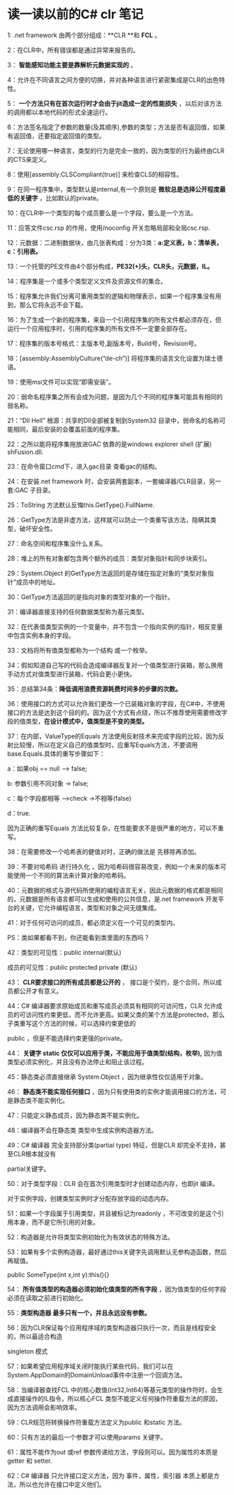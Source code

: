 # 读一读以前的C# clr 笔记

1: .net framework 由两个部分组成：**CLR **和  **FCL** 。

2：在CLR中，所有错误都是通过异常来报告的。

3： **智能感知功能主要是靠解析元数据实现的** 。

4：允许在不同语言之间方便的切换，并对各种语言进行紧密集成是CLR的出色特性。

5： **一个方法只有在首次运行时才会由于jit造成一定的性能损失** ，以后对该方法的调用都以本地代码的形式全速运行。

6：方法签名指定了参数的数量(及其顺序),参数的类型；方法是否有返回值，如果有返回值，还要指定返回值的类型。

7：无论使用哪一种语言，类型的行为是完全一致的，因为类型的行为最终由CLR的CTS来定义。

8：使用[assembly:CLSCompliant(true)] 来检查CLS的相容性。

9：在同一程序集中，类型默认是internal,有一个原则是 **微软总是选择公开程度最低的关键字** ，比如默认的private。

10：在CLR中一个类型的每个成员要么是一个字段，要么是一个方法。

11：应答文件csc.rsp 的作用，使用/noconfig 开关忽略局部和全局csc.rsp.

12：元数据：二进制数据块，由几张表构成：分为3类：**a:定义表，b：清单表，c：引用表。**

13：一个托管的PE文件由4个部分构成，**PE32(+)头，CLR头，元数据，IL。**

14：程序集是一个或多个类型定义文件及资源文件的集合。

15：程序集允许我们分离可重用类型的逻辑和物理表示，如果一个程序集没有用到，那么它将永远不会下载。

16：为了生成一个新的程序集，来自一个引用程序集的所有文件都必须存在，但运行一个应用程序时，引用的程序集的所有文件不一定要全部存在。

17：程序集的版本号格式：主版本号,副版本号，Build号，Revision号。

18：[assembly:AssemblyCulture(“de-ch”)] 将程序集的语言文化设置为瑞士德语。

19：使用msi文件可以实现“即需安装”。

20：弱命名程序集之所有会成为问题，是因为几个不同的程序集可能具有相同的弱名称。

21：“Dll Hell” 根源：共享的Dll全部被复制到System32 目录中，弱命名的名称可能相同，最后安装的会覆盖前面的程序集。

22：之所以能将程序集拖放进GAC 依靠的是windows explorer shell (扩展) shFusion.dll.

23：在命令窗口cmd下，进入gac目录 查看gac的结构。

24：在安装.net framework 时，会安装两套副本，一套编译器/CLR目录，另一套:GAC 子目录。

25：ToString 方法默认反悔this.GetType().FullName.

26：GetType方法是非虚方法，这样就可以防止一个类重写该方法，隐瞒其类型，破坏安全性。

27：命名空间和程序集没什么关系。

28：堆上的所有对象都包含两个额外的成员：类型对象指针和同步块索引。

29：System.Object 的GetType方法返回的是存储在指定对象的“类型对象指针”成员中的地址。

30：GetType方法返回的是指向对象的类型对象的一个指针。

31：编译器直接支持的任何数据类型称为基元类型。

32：在代表值类型实例的一个变量中，并不包含一个指向实例的指针，相反变量中包含实例本身的字段。

33：文档将所有值类型都称为一个结构 或一个枚举。

34：假如知道自己写的代码会造成编译器反复对一个值类型进行装箱，那么换用手动方式对值类型进行装箱，代码会更小更快。

35：总结第34条：**降低调用浪费资源耗费时间多的步骤的次数。**

36：使用接口的方式可以允许我们更改一个已装箱对象的字段，在C#中，不使用接口的方法是达到这个目的的。因为这个方式有点绕，所以不推荐使用需要修改字段的值类型，**在设计模式中，值类型是不变的类型。**

37：在内部，ValueType的Equals 方法使用反射技术来完成字段的比较，因为反射比较慢，所以在定义自己的值类型时，应重写Equals方法，不要调用base.Equals.具体的重写步骤如下：

a：如果obj == null –> false;

b: 参数引用不同对象  -> false;

c：每个字段都相等 –>check ->不相等(false)

d：true.

因为正确的重写Equals 方法比较复杂，在性能要求不是很严重的地方，可以不重写。

38：在需要修改一个哈希表的健值对时，正确的做法是 先移除再添加。

39：不要对哈希码 进行持久化 ，因为哈希码很容易改变，例如一个未来的版本可能使用一个不同的算法来计算对象的哈希码。

40：元数据的格式与源代码所使用的编程语言无关，因此元数据的格式都是相同的，元数据是所有语言都可以生成和使用的公共信息，是.net framework 开发平台的关键，它允许编程语言，类型和对象之间无缝集成。

41：对于任何可访问的成员，都必须定义在一个可见的类型内。

PS：类如果都看不到，你还能看到类里面的东西吗？

42：类型的可见性：public    internal(默认)

成员的可见性：public protected private (默认)

43： **CLR要求接口的所有成员都是公开的** ， 接口是个契约，是个合同，所以成员都公开才有意义。

44：C# 编译器要求原始成员和重写成员必须具有相同的可访问性，CLR 允许成员的可访问性约束更低，而不允许更高。如果父类的某个方法是protected，那么子类重写这个方法的时候，可以选择约束更低的

public ，但是不能选择约束更强的private。

44： **关键字 static 仅仅可以应用于类，不能应用于值类型(结构，枚举),** 因为值类型必须实例化，并且没有办法停止和阻止该过程。

45：静态类必须直接继承 System.Object ，因为继承性仅仅适用于对象。

46： **静态类不能实现任何接口** ，因为只有使用类的实例才能调用接口的方法，可是静态类不能实例化。

47：只能定义静态成员，因为静态类不能实例化。

48：编译器不会在静态类 类型中生成实例构造器方法。

49：C# 编译器 完全支持部分类(partial type) 特征，但是CLR 却完全不支持，甚至CLR根本就没有

partial关键字。

50：对于类型字段：CLR 会在首次引用类型时才创建动态内存，也即jit 编译。

对于实例字段，创建类型实例时才分配存放字段的动态内存。

51：如果一个字段属于引用类型，并且被标记为readonly ，不可改变的是这个引用本身，而不是它所引用的对象。

52：构造器是允许将类型实例初始化为有效状态的特殊方法。

53：如果有多个实例构造器，最好通过this关键字先调用默认无参构造函数，然后再赋值。

public SomeType(int x,int y):this(){}

54： **所有值类型的构造器必须初始化值类型的所有字段** ，因为值类型的任何字段必须在读取之前进行初始化。

55：**类型构造器 最多只有一个，并且永远没有参数。**

56：因为CLR保证每个应用程序域的类型构造器只执行一次，而且是线程安全的，所以最适合构造

singleton 模式

57：如果希望应用程序域关闭时能执行某些代码，我们可以在System.AppDomain的DomainUnload事件中注册一个回调方法。

58：当编译器查找FCL 中的核心数值(Int32,Int64)等基元类型的操作符时，会生成直接操作的IL指令，所以核心FCL 类型不能定义任何操作符重载方法的原因，因为方法调用会影响效率。

59：CLR规范将转换操作符重载方法定义为public 和static 方法。

60：只有方法的最后一个参数才可以使用params 关键字。

61：属性不能作为out 或ref 参数传递给方法，字段则可以。因为属性的本质是getter 和 setter.

62：C# 编译器 只允许接口定义方法，因为 事件，属性，索引器 本质上都是方法，所以也允许在接口中定义他们。
